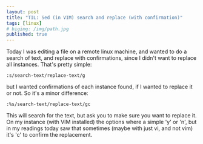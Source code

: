 ```yaml
---
layout: post
title: "TIL: Sed (in VIM) search and replace (with confirmation)"
tags: [linux]
# bigimg: /img/path.jpg
published: true
---
```


Today I was editing a file on a remote linux machine, and wanted to do a search of text, and replace with confirmations, since I didn't want to replace all instances.  That's pretty simple:

    :s/search-text/replace-text/g

but I wanted confirmations of each instance found, if I wanted to replace it or not. So it's a minor difference:

    :%s/search-text/replace-text/gc

This will search for the text, but ask you to make sure you want to replace it.  On my instance (with VIM installed) the options where a simple 'y' or 'n', but in my readings today saw that sometimes (maybe with just vi, and not vim) it's 'c' to confirm the replacement.